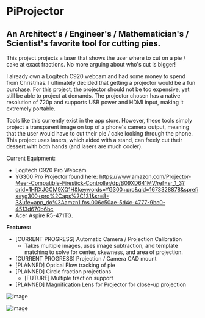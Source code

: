 # PiProjector
## An Architect's / Engineer's / Mathematician's / Scientist's favorite tool for cutting pies.

This project projects a laser that shows the user where to cut on a pie / cake at exact fractions. No more arguing about who's cut is bigger!

I already own a Logitech C920 webcam and had some money to spend from Christmas. I ultimately decided that getting a projector would be a fun purchase. For this project, the projector should not be too expensive, yet still be able to project at demands. The projector chosen has a native resolution of 720p and supports USB power and HDMI input, making it extremely portable.

Tools like this currently exist in the app store. However, these tools simply project a transparent image on top of a phone's camera output, meaning that the user would have to cut their pie / cake looking through the phone. This project uses lasers, which aided with a stand, can freely cut their dessert with both hands (and lasers are much cooler).

Current Equipment:

- Logitech C920 Pro Webcam
- YG300 Pro Projector found here: https://www.amazon.com/Projector-Meer-Compatible-Firestick-Controller/dp/B09XD641MV/ref=sr_1_3?crid=1HRXJGCM9XQ1H&keywords=YG300+pro&qid=1673328878&sprefix=yg300+pro%2Caps%2C131&sr=8-3&ufe=app_do%3Aamzn1.fos.006c50ae-5d4c-4777-9bc0-4513d670b6bc
- Acer Aspire R5-471TG.

**Features:**
- [CURRENT PROGRESS] Automatic Camera / Projection Calibration
  - Takes multiple images, uses image subtraction, and template matching to solve for center, skewness, and area of projection.
- [CURRENT PROGRESS] Projection / Camera CAD mount
- [PLANNED] Optical Flow tracking of pie
- [PLANNED] Circle fraction projections
  - [FUTURE] Multiple fraction support
- [PLANNED] Magnification Lens for Projector for close-up projection

![image](https://user-images.githubusercontent.com/65744075/211457048-6a421419-286a-4573-a0d7-261faccb217f.png)

![image](https://user-images.githubusercontent.com/65744075/213399290-46f1dbc3-246e-41e5-b6a8-7a3377ac2892.png)
